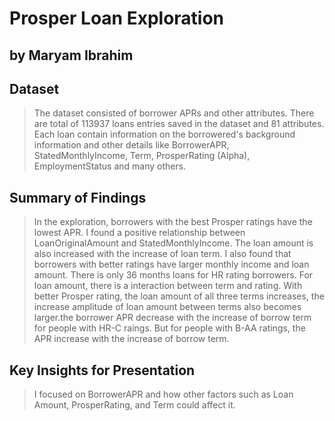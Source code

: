 # Prosper Loan Exploration
## by Maryam Ibrahim

## Dataset

> The dataset consisted of borrower APRs and other attributes. There are total of 113937 loans entries saved in the dataset and 81 attributes. Each loan contain information on the borrowered's background information and other details like BorrowerAPR, StatedMonthlyIncome, Term, ProsperRating (Alpha), EmploymentStatus and many others.

## Summary of Findings

> In the exploration, borrowers with the best Prosper ratings have the lowest APR. I found a positive relationship between LoanOriginalAmount and StatedMonthlyIncome. The loan amount is also increased with the increase of loan term. I also found that borrowers with better ratings have larger monthly income and loan amount. There is only 36 months loans for HR rating borrowers. For loan amount, there is a interaction between term and rating. With better Prosper rating, the loan amount of all three terms increases, the increase amplitude of loan amount between terms also becomes larger.the borrower APR decrease with the increase of borrow term for people with HR-C raings. But for people with B-AA ratings, the APR increase with the increase of borrow term.


## Key Insights for Presentation

> I focused on BorrowerAPR and how other factors such as Loan Amount, ProsperRating, and Term could affect it.





